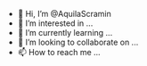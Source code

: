 - 👋 Hi, I’m @AquilaScramin
- 👀 I’m interested in ...
- 🌱 I’m currently learning ...
- 💞️ I’m looking to collaborate on ...
- 📫 How to reach me ...

<!---
AquilaScramin/AquilaScramin is a ✨ special ✨ repository because its `README.md` (this file) appears on your GitHub profile.
You can click the Preview link to take a look at your changes.
--->
